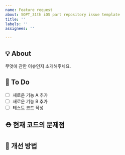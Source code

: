 ```yaml
---
name: Feature request
about: SOPT_31th iOS part repository issue template
title: ''
labels: ''
assignees: ''

---
```


## 💡 About

무엇에 관한 이슈인지 소개해주세요.

## 📝 To Do

- [ ] 새로운 기능 A 추가
- [ ] 새로운 기능 B 추가
- [ ] 테스트 코드 작성

## ⛑ 현재 코드의 문제점

## 👾 개선 방법
